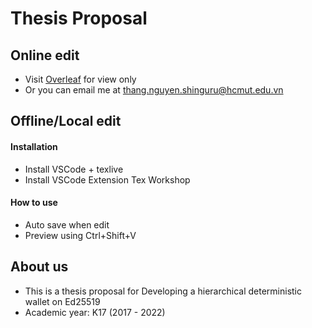 # Thesis Proposal

## Online edit

- Visit [Overleaf](https://www.overleaf.com/read/xfgpkpgwxqwv) for view only
- Or you can email me at thang.nguyen.shinguru@hcmut.edu.vn

## Offline/Local edit

#### Installation

- Install VSCode + texlive
- Install VSCode Extension Tex Workshop

#### How to use

- Auto save when edit
- Preview using Ctrl+Shift+V

## About us

- This is a thesis proposal for Developing a hierarchical deterministic wallet on Ed25519
- Academic year: K17 (2017 - 2022)
